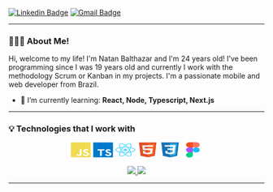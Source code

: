 [![Linkedin Badge](https://img.shields.io/badge/-Natan%20Balthazar-515BD4?style=flat-square&logo=Linkedin&logoColor=white&link=https://www.linkedin.com/in/natanbalthazar/)](https://www.linkedin.com/in/natanbalthazar/)
[![Gmail Badge](https://img.shields.io/badge/-dev.natanandrade@gmail.com-DD2A7B?style=flat-square&logo=Gmail&logoColor=white&link=mailto:dev.natanadrade@gmail.com)](mailto:dev.natanandrade@gmail.com)

<hr>

### 👨🏽‍💻 About Me!

Hi, welcome to my life! I'm Natan Balthazar and I'm 24 years old! I’ve been programming since I was 19 years old and currently I work with the methodology Scrum or Kanban in my projects. I'm a passionate mobile and web developer from Brazil.
- 🌱  I’m currently learning: **React, Node, Typescript, Next.js**

<hr>

### 💡 Technologies that I work with
<div style="display: inline_block" align="center">
  <img align="center" alt="Natan-Js" height="30" width="40" src="https://raw.githubusercontent.com/devicons/devicon/master/icons/javascript/javascript-plain.svg">
  <img align="center" alt="Natan-Ts" height="30" width="40" src="https://raw.githubusercontent.com/devicons/devicon/master/icons/typescript/typescript-plain.svg">
  <img align="center" alt="Natan-React" height="30" width="40" src="https://raw.githubusercontent.com/devicons/devicon/master/icons/react/react-original.svg">
  <img align="center" alt="Natan-HTML" height="30" width="40" src="https://raw.githubusercontent.com/devicons/devicon/master/icons/html5/html5-original.svg">
  <img align="center" alt="Natan-CSS" height="30" width="40" src="https://raw.githubusercontent.com/devicons/devicon/master/icons/css3/css3-original.svg">
  <img align="center" alt="Natan-Figma" height="30" width="40" src="https://raw.githubusercontent.com/devicons/devicon/master/icons/figma/figma-original.svg">
</div><br>
<div style="display: inline_block" align="center">
  <a href="https://github.com/natanbalthazar">
  <img height="180em" src="https://github-readme-stats.vercel.app/api?username=natanbalthazar&show_icons=true&theme=dark&include_all_commits=true&count_private=true"/>
  <img height="180em" src="https://github-readme-stats.vercel.app/api/top-langs/?username=natanbalthazar&layout=compact&langs_count=7&theme=dark"/>
</div>
<hr>
